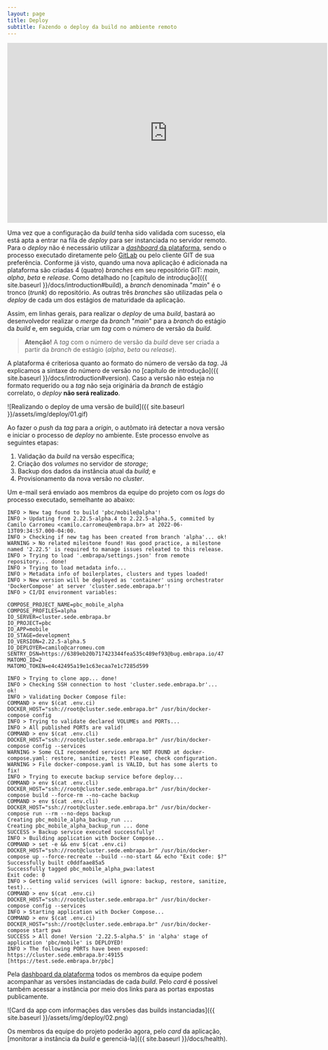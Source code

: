 ```yaml
---
layout: page
title: Deploy
subtitle: Fazendo o deploy da build no ambiente remoto
---
```


<iframe width="730" height="410" src="https://www.youtube.com/embed/gY3_lgV4U4U" frameborder="0" allow="accelerometer; autoplay; clipboard-write; encrypted-media; gyroscope; picture-in-picture; web-share" allowfullscreen></iframe>

Uma vez que a configuração da _build_ tenha sido validada com sucesso, ela está apta a entrar na fila de _deploy_ para ser instanciada no servidor remoto. Para o _deploy_ não é necessário utilizar a [_dashboard_ da plataforma](https://dashboard.embrapa.io), sendo o processo executado diretamente pelo [GitLab](https://git.embrapa.io) ou pelo cliente GIT de sua preferência. Conforme já visto, quando uma nova aplicação é adicionada na plataforma são criadas 4 (quatro) _branches_ em seu repositório GIT: _main_, _alpha_, _beta_ e _release_. Como detalhado no [capítulo de introdução]({{ site.baseurl }}/docs/introduction#build), a _branch_ denominada "_main_" é o tronco (_trunk_) do repositório. As outras três _branches_ são utilizadas pela o _deploy_ de cada um dos estágios de maturidade da aplicação.

Assim, em linhas gerais, para realizar o _deploy_ de uma _build_, bastará ao desenvolvedor realizar o _merge_ da _branch_ "_main_" para a _branch_ do estágio da _build_ e, em seguida, criar um _tag_ com o número de versão da _build_.

> **Atenção!** A _tag_ com o número de versão da _build_ deve ser criada a partir da _branch_ de estágio (_alpha_, _beta_ ou _release_).

A plataforma é criteriosa quanto ao formato do número de versão da _tag_. Já explicamos a sintaxe do número de versão no [capítulo de introdução]({{ site.baseurl }}/docs/introduction#version). Caso a versão não esteja no formato requerido ou a _tag_ não seja originária da _branch_ de estágio correlato, o _deploy_ **não será realizado**.

![Realizando o deploy de uma versão de build]({{ site.baseurl }}/assets/img/deploy/01.gif)

Ao fazer o _push_ da _tag_ para a _origin_, o autômato irá detectar a nova versão e iniciar o processo de _deploy_ no ambiente. Este processo envolve as seguintes etapas:

1. Validação da _build_ na versão específica;
2. Criação dos _volumes_ no servidor de _storage_;
3. Backup dos dados da instância atual da _build_; e
4. Provisionamento da nova versão no _cluster_.

Um e-mail será enviado aos membros da equipe do projeto com os _logs_ do processo executado, semelhante ao abaixo:

```
INFO > New tag found to build 'pbc/mobile@alpha'!
INFO > Updating from 2.22.5-alpha.4 to 2.22.5-alpha.5, commited by Camilo Carromeu <camilo.carromeu@embrapa.br> at 2022-06-13T09:34:57.000-04:00.
INFO > Checking if new tag has been created from branch 'alpha'... ok!
WARNING > No related milestone found! Has good practice, a milestone named '2.22.5' is required to manage issues releated to this release.
INFO > Trying to load '.embrapa/settings.json' from remote repository... done!
INFO > Trying to load metadata info...
INFO > Metadata info of boilerplates, clusters and types loaded!
INFO > New version will be deployed as 'container' using orchestrator 'DockerCompose' at server 'cluster.sede.embrapa.br'!
INFO > CI/DI environment variables:

COMPOSE_PROJECT_NAME=pbc_mobile_alpha
COMPOSE_PROFILES=alpha
IO_SERVER=cluster.sede.embrapa.br
IO_PROJECT=pbc
IO_APP=mobile
IO_STAGE=development
IO_VERSION=2.22.5-alpha.5
IO_DEPLOYER=camilo@carromeu.com
SENTRY_DSN=https://6389eb20b717423344fea535c489ef93@bug.embrapa.io/47
MATOMO_ID=2
MATOMO_TOKEN=e4c42495a19e1c63ecaa7e1c7285d599

INFO > Trying to clone app... done!
INFO > Checking SSH connection to host 'cluster.sede.embrapa.br'... ok!
INFO > Validating Docker Compose file:
COMMAND > env $(cat .env.ci) DOCKER_HOST="ssh://root@cluster.sede.embrapa.br" /usr/bin/docker-compose config
INFO > Trying to validate declared VOLUMEs and PORTs...
INFO > All published PORTs are valid!
COMMAND > env $(cat .env.cli) DOCKER_HOST="ssh://root@cluster.sede.embrapa.br" /usr/bin/docker-compose config --services
WARNING > Some CLI recomended services are NOT FOUND at docker-compose.yaml: restore, sanitize, test! Please, check configuration.
WARNING > File docker-compose.yaml is VALID, but has some alerts to fix!
INFO > Trying to execute backup service before deploy...
COMMAND > env $(cat .env.cli) DOCKER_HOST="ssh://root@cluster.sede.embrapa.br" /usr/bin/docker-compose build --force-rm --no-cache backup
COMMAND > env $(cat .env.cli) DOCKER_HOST="ssh://root@cluster.sede.embrapa.br" /usr/bin/docker-compose run --rm --no-deps backup
Creating pbc_mobile_alpha_backup_run ...
Creating pbc_mobile_alpha_backup_run ... done
SUCCESS > Backup service executed successfully!
INFO > Building application with Docker Compose...
COMMAND > set -e && env $(cat .env.ci) DOCKER_HOST="ssh://root@cluster.sede.embrapa.br" /usr/bin/docker-compose up --force-recreate --build --no-start && echo "Exit code: $?"
Successfully built c0ddfaae85a5
Successfully tagged pbc_mobile_alpha_pwa:latest
Exit code: 0
INFO > Getting valid services (will ignore: backup, restore, sanitize, test)...
COMMAND > env $(cat .env.ci) DOCKER_HOST="ssh://root@cluster.sede.embrapa.br" /usr/bin/docker-compose config --services
INFO > Starting application with Docker Compose...
COMMAND > env $(cat .env.ci) DOCKER_HOST="ssh://root@cluster.sede.embrapa.br" /usr/bin/docker-compose start pwa
SUCCESS > All done! Version '2.22.5-alpha.5' in 'alpha' stage of application 'pbc/mobile' is DEPLOYED!
INFO > The following PORTs have been exposed:
https://cluster.sede.embrapa.br:49155 [https://test.sede.embrapa.br/pbc]
```

Pela [dashboard da plataforma](https://dashboard.embrapa.io) todos os membros da equipe podem acompanhar as versões instanciadas de cada _build_. Pelo _card_ é possível também acessar a instância por meio dos links para as portas expostas publicamente.

![Card da app com informações das versões das builds instanciadas]({{ site.baseurl }}/assets/img/deploy/02.png)

Os membros da equipe do projeto poderão agora, pelo _card_ da aplicação, [monitorar a instância da _build_ e gerenciá-la]({{ site.baseurl }}/docs/health).
